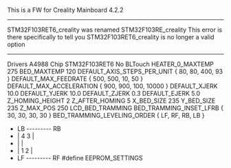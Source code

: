 This is a FW for Creality Mainboard 4.2.2
____
STM32F103RET6_creality was renamed STM32F103RE_creality
This error is there specifically to tell you STM32F103RET6_creality is no longer a valid option
____

Drivers A4988
Chip STM32F103RET6
No BLTouch
HEATER_0_MAXTEMP 275
BED_MAXTEMP      120
DEFAULT_AXIS_STEPS_PER_UNIT   { 80, 80, 400, 93 }
DEFAULT_MAX_FEEDRATE          { 500, 500, 10, 50 }
DEFAULT_MAX_ACCELERATION      { 900, 900, 100, 10000 }
DEFAULT_XJERK 10.0
DEFAULT_YJERK 10.0
DEFAULT_ZJERK  0.3
DEFAULT_EJERK  5.0
Z_HOMING_HEIGHT 2
Z_AFTER_HOMING  5
X_BED_SIZE 235
Y_BED_SIZE 235
Z_MAX_POS 250
LCD_BED_TRAMMING
BED_TRAMMING_INSET_LFRB { 30, 30, 30, 30 }
BED_TRAMMING_LEVELING_ORDER { LF, RF, RB, LB }
   *  LB --------- RB 
   *  |  4       3  | 
   *  |             | 
   *  |  1       2  | 
   *  LF --------- RF
#define EEPROM_SETTINGS
